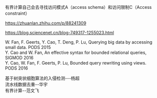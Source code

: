 有界计算自己会去寻找访问模式A（access schema）和访问限制C（Access constraint）  

https://zhuanlan.zhihu.com/p/88241309  

https://blog.sciencenet.cn/blog-749317-1255023.html  

W. Fan, F. Geerts, Y. Cao, T. Deng, P. Lu, Querying big data by accessing small data. PODS 2015  
Y. Cao and W. Fan, An effective syntax for bounded relational queries, SIGMOD 2016   
Y. Cao, W. Fan, F. Geerts, P. Lu, Bounded query rewriting using views. PODS 2016  


基于树突状细胞算法的入侵检测---杨超  
流水线数据去重--华宇  
有界计算--范文飞  

